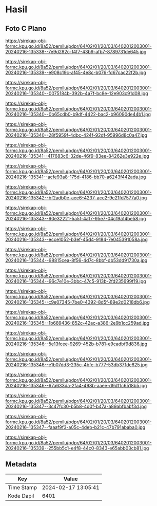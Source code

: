 # Hasil

## Foto C Plano

https://sirekap-obj-formc.kpu.go.id/8a52/pemilu/pdpr/64/02/01/20/03/6402012003001-20240216-135338--7e9d282c-f4f7-43b9-afb7-8789731de645.jpg

https://sirekap-obj-formc.kpu.go.id/8a52/pemilu/pdpr/64/02/01/20/03/6402012003001-20240216-135339--e908c19c-af45-4e8c-b076-fd67cac22f2b.jpg

https://sirekap-obj-formc.kpu.go.id/8a52/pemilu/pdpr/64/02/01/20/03/6402012003001-20240216-135340--0075184b-392b-4a7f-bc8e-12e903c91d08.jpg

https://sirekap-obj-formc.kpu.go.id/8a52/pemilu/pdpr/64/02/01/20/03/6402012003001-20240216-135340--0b65cdb0-b9df-4422-bac2-b96090de44b1.jpg

https://sirekap-obj-formc.kpu.go.id/8a52/pemilu/pdpr/64/02/01/20/03/6402012003001-20240216-135340--28f5959f-4dbc-424f-92df-95996d8c0a47.jpg

https://sirekap-obj-formc.kpu.go.id/8a52/pemilu/pdpr/64/02/01/20/03/6402012003001-20240216-135341--417683c6-32de-46f9-83ee-84262e3e922e.jpg

https://sirekap-obj-formc.kpu.go.id/8a52/pemilu/pdpr/64/02/01/20/03/6402012003001-20240216-135341--acfe93a8-175d-4186-bb70-a6243f442ada.jpg

https://sirekap-obj-formc.kpu.go.id/8a52/pemilu/pdpr/64/02/01/20/03/6402012003001-20240216-135342--bf2adb0e-aee6-4237-acc2-9e21fd7577a0.jpg

https://sirekap-obj-formc.kpu.go.id/8a52/pemilu/pdpr/64/02/01/20/03/6402012003001-20240216-135343--90e32221-5a5f-4a17-95e7-04c19a14be58.jpg

https://sirekap-obj-formc.kpu.go.id/8a52/pemilu/pdpr/64/02/01/20/03/6402012003001-20240216-135343--ecce1052-b3ef-45d4-9184-7e045391058a.jpg

https://sirekap-obj-formc.kpu.go.id/8a52/pemilu/pdpr/64/02/01/20/03/6402012003001-20240216-135344--98815cea-8f56-4d7c-8bbf-db53dd91730a.jpg

https://sirekap-obj-formc.kpu.go.id/8a52/pemilu/pdpr/64/02/01/20/03/6402012003001-20240216-135344--96c7e10e-3bbc-47c5-913b-2fd235699f19.jpg

https://sirekap-obj-formc.kpu.go.id/8a52/pemilu/pdpr/64/02/01/20/03/6402012003001-20240216-135345--c9e07345-7be0-4392-8d5f-89e2d0218db6.jpg

https://sirekap-obj-formc.kpu.go.id/8a52/pemilu/pdpr/64/02/01/20/03/6402012003001-20240216-135345--1b689436-852c-42ac-a386-2e9b1cc259ad.jpg

https://sirekap-obj-formc.kpu.go.id/8a52/pemilu/pdpr/64/02/01/20/03/6402012003001-20240216-135346--5e13fcee-9269-452b-b781-e9cadbf9d836.jpg

https://sirekap-obj-formc.kpu.go.id/8a52/pemilu/pdpr/64/02/01/20/03/6402012003001-20240216-135346--e1b07dd3-235c-4bfe-b777-53db371de825.jpg

https://sirekap-obj-formc.kpu.go.id/8a52/pemilu/pdpr/64/02/01/20/03/6402012003001-20240216-135346--67a633da-2fa4-498b-aaee-d9d11c6518b5.jpg

https://sirekap-obj-formc.kpu.go.id/8a52/pemilu/pdpr/64/02/01/20/03/6402012003001-20240216-135347--3c47fc30-b5b8-4d0f-b47a-a89abfbabf3d.jpg

https://sirekap-obj-formc.kpu.go.id/8a52/pemilu/pdpr/64/02/01/20/03/6402012003001-20240216-135347--faaaf9f3-a05c-4deb-b21c-47b791ababa0.jpg

https://sirekap-obj-formc.kpu.go.id/8a52/pemilu/pdpr/64/02/01/20/03/6402012003001-20240216-135339--255bb5c1-e4f8-44c0-8343-e65abb03cb81.jpg


## Metadata

| Key        | Value               |
| ---------- | ------------------- |
| Time Stamp | 2024-02-17 13:05:41 |
| Kode Dapil | 6401                |



